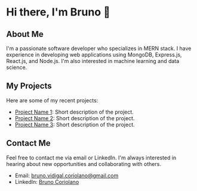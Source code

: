 
# Hi there, I'm Bruno 👋

## About Me

I'm a passionate software developer who specializes in MERN stack. I have experience in developing web applications using MongoDB, Express.js, React.js, and Node.js. I'm also interested in machine learning and data science.

## My Projects

Here are some of my recent projects:

- [Project Name 1](link-to-project): Short description of the project.
- [Project Name 2](link-to-project): Short description of the project.
- [Project Name 3](link-to-project): Short description of the project.

## Contact Me

Feel free to contact me via email or LinkedIn. I'm always interested in hearing about new opportunities and collaborating with others.

- Email: [bruno.vidigal.coriolano@gmail.com](mailto:bruno.vidigal.coriolano@gmail.com)
- LinkedIn: [Bruno Coriolano](https://www.linkedin.com/in/brunocoriolano/)

<!--
**brunovmc/brunovmc** is a ✨ _special_ ✨ repository because its `README.md` (this file) appears on your GitHub profile.

Here are some ideas to get you started:

- 🔭 I’m currently working on ...
- 🌱 I’m currently learning ...
- 👯 I’m looking to collaborate on ...
- 🤔 I’m looking for help with ...
- 💬 Ask me about ...
- 📫 How to reach me: ...
- 😄 Pronouns: ...
- ⚡ Fun fact: ...
-->
